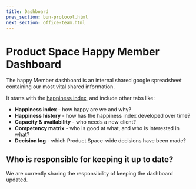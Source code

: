 ```yaml
---
title: Dashboard
prev_section: bun-protocol.html
next_section: office-team.html
---
```


Product Space Happy Member Dashboard
===============

The happy Member dashboard is an internal shared google spreadsheet containing our most vital shared information. 

It starts with the [happiness index](happiness-index.html), and include other tabs like:

-   **Happiness index** - how happy are we and why?
-   **Happiness history** - how has the happiness index developed over time?
-   **Capacity & availability** - who needs a new client?
-   **Competency matrix** - who is good at what, and who is interested in what?
-   **Decision log** - which Product Space-wide decisions have been made?

Who is responsible for keeping it up to date?
---------------------------------------------

We are currently sharing the responsibility of keeping the dashboard updated.

